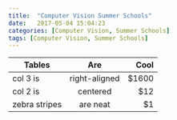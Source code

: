 ```yaml
---
title:  "Computer Vision Summer Schools"
date:   2017-05-04 15:04:23
categories: [Computer Vision, Summer Schools]
tags: [Computer Vision, Summer Schools]
---
```



| Tables        | Are           | Cool  |
| ------------- |:-------------:| -----:|
| col 3 is      | right-aligned | $1600 |
| col 2 is      | centered      |   $12 |
| zebra stripes | are neat      |    $1 |
